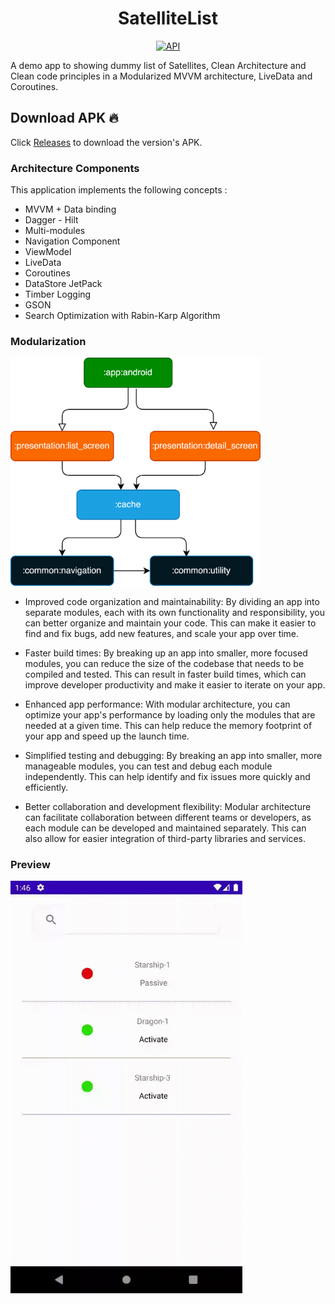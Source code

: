  <h1 align="center">SatelliteList</h1>

<p align="center">
  <a href="https://android-arsenal.com/api?level=21"><img alt="API" src="https://img.shields.io/badge/API-21%2B-brightgreen.svg?style=flat"/></a>
</p>
A demo app to showing dummy list of Satellites, Clean Architecture and Clean code principles in a Modularized MVVM architecture, LiveData and Coroutines.

## Download APK 🔥
Click [Releases](https://github.com/zekierciyas/SatelliteList/releases) to download the version's APK.

### Architecture Components
This application implements the following concepts :
- MVVM + Data binding
- Dagger - Hilt
- Multi-modules
- Navigation Component
- ViewModel
- LiveData
- Coroutines
- DataStore JetPack
- Timber Logging
- GSON
- Search Optimization with Rabin-Karp Algorithm

### Modularization

<p align="left">
<img src="/previews/modularization_chart.png" width="400"/>
</p>




- Improved code organization and maintainability: By dividing an app into separate modules, each with its own functionality and responsibility, you can better organize and maintain your code. This can make it easier to find and fix bugs, add new features, and scale your app over time.

- Faster build times: By breaking up an app into smaller, more focused modules, you can reduce the size of the codebase that needs to be compiled and tested. This can result in faster build times, which can improve developer productivity and make it easier to iterate on your app.

- Enhanced app performance: With modular architecture, you can optimize your app's performance by loading only the modules that are needed at a given time. This can help reduce the memory footprint of your app and speed up the launch time.

- Simplified testing and debugging: By breaking an app into smaller, more manageable modules, you can test and debug each module independently. This can help identify and fix issues more quickly and efficiently.

- Better collaboration and development flexibility: Modular architecture can facilitate collaboration between different teams or developers, as each module can be developed and maintained separately. This can also allow for easier integration of third-party libraries and services.


### Preview
<img src="/previews/preview.gif" align="center" height="660"/>

